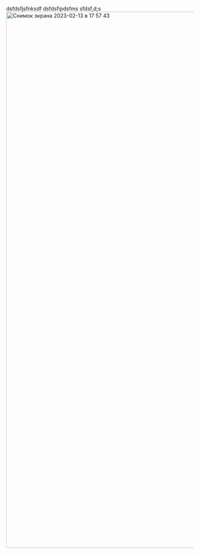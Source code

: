 dsfdsfjsfnksdf 
dsfdsfipdsfms
sfdsf,d;s
<img width="1440" alt="Снимок экрана 2023-02-13 в 17 57 43" src="https://user-images.githubusercontent.com/122404100/219312595-7d3eb49d-bb4c-449c-8d1e-3a9b61a312ad.png">

